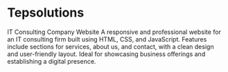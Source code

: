 # Tepsolutions
IT Consulting Company Website A responsive and professional website for an IT consulting firm built using HTML, CSS, and JavaScript. Features include sections for services, about us, and contact, with a clean design and user-friendly layout. Ideal for showcasing business offerings and establishing a digital presence.
